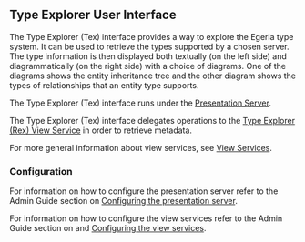 ## Type Explorer User Interface

The Type Explorer (Tex) interface provides a way to explore the Egeria type system. It can be used to retrieve the types supported by a chosen server. The type information is then displayed both textually (on the left side) and diagrammatically (on the right side) with a choice of diagrams. One of the diagrams shows the entity inheritance tree and the other diagram shows the types of relationships that an entity type supports.


The Type Explorer (Tex) interface runs under the [Presentation Server](../../../../../README.md). 

The Type Explorer (Tex) interface delegates operations to the [Type Explorer (Rex) View Service](../../../../../../../view-services/tex-view/README.md) in order to retrieve metadata.

For more general information about view services, see [View Services](../../../../../../../view-services/README.md).


### Configuration

For information on how to configure the presentation server refer to the Admin Guide section on [Configuring the presentation server](../../../../../../../admin-services/docs/user/configuring-the-presentation-server.md).

For information on how to configure the view services refer to the Admin Guide section on and [Configuring the view services](../../../../../../../admin-services/docs/user/configuring-the-view-services.md).



